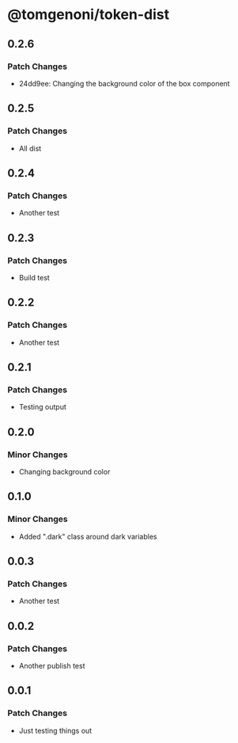 # @tomgenoni/token-dist

## 0.2.6

### Patch Changes

- 24dd9ee: Changing the background color of the box component

## 0.2.5

### Patch Changes

- All dist

## 0.2.4

### Patch Changes

- Another test

## 0.2.3

### Patch Changes

- Build test

## 0.2.2

### Patch Changes

- Another test

## 0.2.1

### Patch Changes

- Testing output

## 0.2.0

### Minor Changes

- Changing background color

## 0.1.0

### Minor Changes

- Added ".dark" class around dark variables

## 0.0.3

### Patch Changes

- Another test

## 0.0.2

### Patch Changes

- Another publish test

## 0.0.1

### Patch Changes

- Just testing things out
